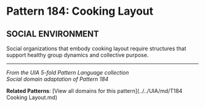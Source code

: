 # Pattern 184: Cooking Layout

## SOCIAL ENVIRONMENT

Social organizations that embody cooking layout require structures that support healthy group dynamics and collective purpose.

---

*From the UIA 5-fold Pattern Language collection*  
*Social domain adaptation of Pattern 184*

**Related Patterns**: [View all domains for this pattern](../../UIA/md/T184 Cooking Layout.md)